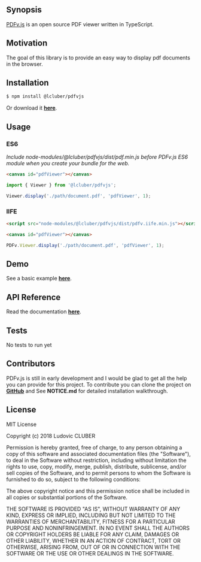 ## Synopsis

[PDFv.js](http://pdfvjs.lcluber.com) is an open source PDF viewer written in TypeScript.

## Motivation

The goal of this library is to provide an easy way to display pdf documents in the browser.

## Installation

```bash
$ npm install @lcluber/pdfvjs
```
Or download it **[here](http://pdfvjs.lcluber.com/#download)**.

## Usage

### ES6

*Include node-modules/@lcluber/pdfvjs/dist/pdf.min.js before PDFv.js ES6 module when you create your bundle for the web.*

```html
<canvas id="pdfViewer"></canvas>
```

```javascript
import { Viewer } from '@lcluber/pdfvjs';

Viewer.display('./path/document.pdf', 'pdfViewer', 1);
```

### IIFE

```html
<script src="node-modules/@lcluber/pdfvjs/dist/pdfv.iife.min.js"></script>

<canvas id="pdfViewer"></canvas>
```

```javascript
PDFv.Viewer.display('./path/document.pdf', 'pdfViewer', 1);
```

## Demo

See a basic example **[here](http://pdfvjs.lcluber.com/#example)**.

## API Reference

Read the documentation **[here](http://pdfvjs.lcluber.com/doc/)**.

## Tests

No tests to run yet

## Contributors

PDFv.js is still in early development and I would be glad to get all the help you can provide for this project.
To contribute you can clone the project on **[GitHub](https://github.com/LCluber/PDFv.js)** and See **NOTICE.md** for detailed installation walkthrough.

## License

MIT License

Copyright (c) 2018 Ludovic CLUBER

Permission is hereby granted, free of charge, to any person obtaining a copy
of this software and associated documentation files (the "Software"), to deal
in the Software without restriction, including without limitation the rights
to use, copy, modify, merge, publish, distribute, sublicense, and/or sell
copies of the Software, and to permit persons to whom the Software is
furnished to do so, subject to the following conditions:

The above copyright notice and this permission notice shall be included in all
copies or substantial portions of the Software.

THE SOFTWARE IS PROVIDED "AS IS", WITHOUT WARRANTY OF ANY KIND, EXPRESS OR
IMPLIED, INCLUDING BUT NOT LIMITED TO THE WARRANTIES OF MERCHANTABILITY,
FITNESS FOR A PARTICULAR PURPOSE AND NONINFRINGEMENT. IN NO EVENT SHALL THE
AUTHORS OR COPYRIGHT HOLDERS BE LIABLE FOR ANY CLAIM, DAMAGES OR OTHER
LIABILITY, WHETHER IN AN ACTION OF CONTRACT, TORT OR OTHERWISE, ARISING FROM,
OUT OF OR IN CONNECTION WITH THE SOFTWARE OR THE USE OR OTHER DEALINGS IN THE
SOFTWARE.
